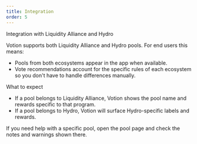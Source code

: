 ```yaml
---
title: Integration
order: 5
---
```

Integration with Liquidity Alliance and Hydro

Votion supports both Liquidity Alliance and Hydro pools. For end users this means:

- Pools from both ecosystems appear in the app when available.
- Vote recommendations account for the specific rules of each ecosystem so you don't have to handle differences manually.

What to expect

- If a pool belongs to Liquidity Alliance, Votion shows the pool name and rewards specific to that program.
- If a pool belongs to Hydro, Votion will surface Hydro-specific labels and rewards.

If you need help with a specific pool, open the pool page and check the notes and warnings shown there.
